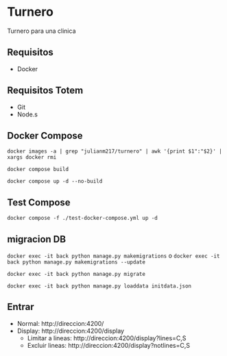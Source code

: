 # Turnero

Turnero para una clinica

## Requisitos

- Docker

## Requisitos Totem

- Git
- Node.s

## Docker Compose

``` docker images -a | grep "julianm217/turnero" | awk '{print $1":"$2}' | xargs docker rmi ```

``` docker compose build ```

``` docker compose up -d --no-build ```

## Test Compose

``` docker compose -f ./test-docker-compose.yml up -d ```

## migracion DB

```docker exec -it back python manage.py makemigrations``` o ```docker exec -it back python manage.py makemigrations --update```

```docker exec -it back python manage.py migrate```

```docker exec -it back python manage.py loaddata initdata.json```

## Entrar
- Normal: http://direccion:4200/
- Display: http://direccion:4200/display
  - Limitar a lineas: http://direccion:4200/display?lines=C,S
  - Excluir lineas: http://direccion:4200/display?notlines=C,S
